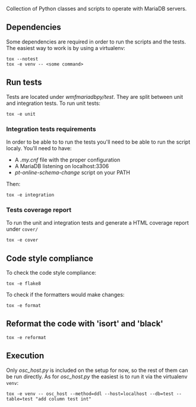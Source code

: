 Collection of Python classes and scripts to operate with MariaDB servers.

## Dependencies

Some dependencies are required in order to run the scripts and the tests. The easiest way to work is by using a virtualenv:

```
tox --notest
tox -e venv -- <some command>
```

## Run tests

Tests are located under *wmfmariadbpy/test*. They are split between unit and integration tests. To run unit tests:

```
tox -e unit
```

### Integration tests requirements

In order to be able to to run the tests you'll need to be able to run the script localy. You'll need to have:
* A *.my.cnf* file with the proper configuration
* A MariaDB listening on localhost:3306
* *pt-online-schema-change* script on your PATH

Then:
```
tox -e integration
```

### Tests coverage report

To run the unit and integration tests and generate a HTML coverage report under `cover/`

```
tox -e cover
```

## Code style compliance

To check the code style compliance:

```
tox -e flake8
```

To check if the formatters would make changes:

```
tox -e format
```

## Reformat the code with 'isort' and 'black'

```
tox -e reformat
```

## Execution

Only *osc_host.py* is included on the setup for now, so the rest of them can be run directly. As for *osc_host.py* the easiest is to run it via the virtualenv `venv`:
```
tox -e venv -- osc_host --method=ddl --host=localhost --db=test --table=test "add column test int"
```
